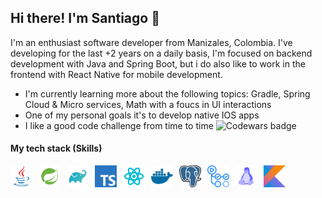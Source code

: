 ## Hi there! I'm Santiago 👋
I'm an enthusiast software developer from Manizales, Colombia. I've developing for the last +2 years on a daily basis, I'm focused on backend development with Java and Spring Boot, but i do also like to work in the frontend with React Native for mobile development.

- I'm currently learning more about the following topics: Gradle, Spring Cloud & Micro services, Math with a foucs in UI interactions
- One of my personal goals it's to develop native IOS apps
- I like a good code challenge from time to time <img align="bottom" src="https://www.codewars.com/users/Glazzes/badges/small" alt="Codewars badge" />

#### My tech stack (Skills)
[<img style="float: left; margin-right: 10px" width="35px" height="35px" alt="Java" src="./assets/java.png">](https://www.java.com)
[<img astyle="float: left; margin-right: 10px" width="35px" height="35px" alt="Kotlin" src="./assets/kotlin.png">](https://kotlinlang.org/)
[<img style="float: left; margin-right: 10px" width="35px" height="35px" alt="Spring boot" src="./assets/spring.png">](https://spring.io/projects/spring-boot)
[<img style="float: left; margin-right: 10px" width="35px" height="35px" alt="Spring boot" src="./assets/gradle.png">](https://gradle.org/)
[<img style="float: left; margin-right: 10px" width="35px" height="35px" alt="Typescript" src="./assets/typescript.png">](https://www.typescriptlang.org/)
[<img style="float: left; margin-right: 10px" width="35px" height="35px" alt="React and React native" src="./assets/react.png">](https://es.reactjs.org/)
[<img style="float: left; margin-right: 10px" width="35px" height="35px" alt="Docker" src="./assets/docker.png">](https://www.docker.com/)
[<img style="float: left; margin-right: 10px" width="35px" height="35px" alt="Postgresql" src="./assets/postgres.png">](https://www.postgresql.org/)
[<img style="float: left; margin-right: 10px" width="35px" height="35px" alt="Spring boot" src="./assets/github-actions.png">](https://github.com/features/actions)
[<img style="float: left; margin-right: 10px" width="35px" height="35px" alt="Spring boot" src="./assets/linux.png">](https://spring.io/projects/spring-boot)
